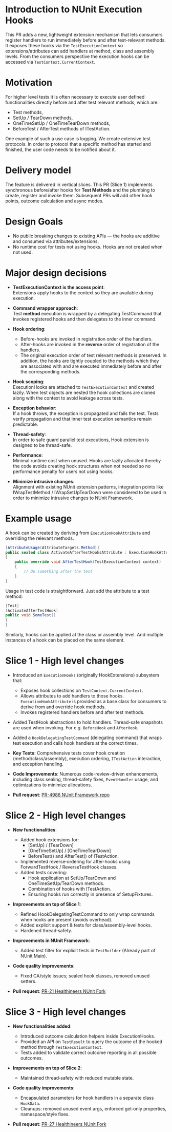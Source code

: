 # Introduction to NUnit Execution Hooks
This PR adds a new, lightweight extension mechanism that lets consumers register handlers 
to run immediately before and after test-relevant methods. It exposes these hooks via the `TestExecutionContext` 
so extensions/attributes can add handlers at method, class and assembly levels. 
From the consumers perspective the execution hooks can be accessed via `TestContext.CurrentContext`.

# Motivation
For higher level tests it is often necessary to execute user defined functionalities directly before and after test relevant methods, which are:

- Test methods,
- SetUp / TearDown methods,
- OneTimeSetUp / OneTimeTearDown methods,
- BeforeTest / AfterTest methods of ITestAction.

One example of such a use case is logging. We create extensive test protocols. In order to protocol that a specific method has started and finished, 
the user code needs to be notified about it.

# Delivery model
The feature is delivered in vertical slices. This PR (Slice 1) implements synchronous before/after hooks for **Test Methods**
and the plumbing to create, register and invoke them. Subsequent PRs will add other hook points, outcome calculation and async modes.

# Design Goals
- No public breaking changes to existing APIs — the hooks are additive and consumed via attributes/extensions.
- No runtime cost for tests not using hooks. Hooks are not created when not used.

# Major design decisions
- **TestExecutionContext is the access point**:   
Extensions apply hooks to the context so they are available during execution.

- **Command wrapper approach**:   
Test **method** execution is wrapped by a delegating TestCommand that invokes registered hooks and then delegates to the inner command.

- **Hook ordering**:
   - Before-hooks are invoked in registration order of the handlers.
   - After-hooks are invoked in the **reverse** order of registration of the handlers.
   - The original execution order of test relevant methods is preserved. 
   In addition, the hooks are tightly coupled to the methods which they are associated with and are executed immediately before and after the corresponding methods.

- **Hook scoping**:   
ExecutionHooks are attached to `TestExecutionContext` and created lazily. When test objects are nested the hook collections are cloned 
along with the context to avoid leakage across tests.

- **Exception behavior**:   
If a hook throws, the exception is propagated and fails the test. Tests verify propagation and that inner test execution semantics remain predictable.

- **Thread-safety**:   
In order to safe guard parallel test executions, Hook extension is designed to be thread-safe.

- **Performance**:     
Minimal runtime cost when unused. Hooks are lazily allocated thereby the code avoids creating hook structures when not needed 
so no performance penalty for users not using hooks.

- **Minimize intrusive changes**:   
Alignment with existing NUnit extension patterns, integration points like IWrapTestMethod / IWrapSetUpTearDown 
were considered to be used in order to minimize intrusive changes to NUnit Framework.

# Example usage
A hook can be created by deriving from `ExecutionHookAttribute` and overriding the relevant methods.
```C#
[AttributeUsage(AttributeTargets.Method)]
public sealed class ActivateAfterTestHooksAttribute : ExecutionHookAttribute
{
    public override void AfterTestHook(TestExecutionContext context)
    {
        // Do something after the test
    }
}
```
Usage in test code is straightforward. Just add the attribute to a test method:
```C#
[Test]
[ActivateAfterTestHook]
public void SomeTest()
{
}
```
Similarly, hooks can be applied at the class or assembly level. And multiple instances of a hook can be placed on the same element.

# Slice 1 - High level changes
- Introduced an `ExecutionHooks` (originally HookExtensions) subsystem that:
   - Exposes hook collections on `TestContext.CurrentContext`.
   - Allows attributes to add handlers to those hooks. `ExecutionHookAttribute` is provided as a base class for consumers to derive from and override hook methods.
   - Invokes registered handlers before and after test methods.
- Added TestHook abstractions to hold handlers. Thread-safe snapshots are used when invoking. For e.g. `BeforeHook` and `AfterHook`.
- Added a `HookDelegatingTestCommand` (delegating command) that wraps test execution and calls hook handlers at the correct times.

- **Key Tests**: 
Comprehensive tests cover hook creation (method/class/assembly), execution ordering, `ITestAction` interaction, and exception handling.

- **Code Improvements**: 
Numerous code-review-driven enhancements, including class sealing, thread-safety fixes, `EventHandler` usage, and optimizations to minimize allocations.

- **Pull request**: 
[PR-4986 NUnit Framework repo](https://github.com/nunit/nunit/pull/4986)

# Slice 2 - High level changes
- **New functionalities**:
   - Added hook extensions for:
      - [SetUp] / [TearDown]
      - [OneTimeSetUp] / [OneTimeTearDown]
      - BeforeTest() and AfterTest() of ITestAction.
   - Implemented reverse‑ordering for after-hooks using ForwardTestHook / ReverseTestHook classes.
   - Added tests covering:
      - Hook application at SetUp/TearDown and OneTimeSetUp/TearDown methods.
      - Combination of hooks with ITestAction.
      - Ensuring hooks run correctly in presence of SetupFixtures.

- **Improvements on top of Slice 1**:
   - Refined HookDelegatingTestCommand to only wrap commands when hooks are present (avoids overhead).
   - Added explicit support & tests for class/assembly‑level hooks.
   - Hardened thread‑safety.

- **Improvements in NUnit Framework**:
   - Added test filter for explicit tests in `TestBuilder` (Already part of NUnit Main). 

- **Code quality improvements**:
   - Fixed CA/style issues; sealed hook classes, removed unused setters.

- **Pull request**: [PR-21 Healthineers NUnit Fork](https://github.com/Siemens-Healthineers/nunit/pull/21)

# Slice 3 - High level changes
- **New functionalities added**:
   - Introduced outcome calculation helpers inside ExecutionHooks.      
   - Provided an API on `TestResult` to query the outcome of the hooked method through `TestExecutionContext`.
   - Tests added to validate correct outcome reporting in all possible outcomes.

- **Improvements on top of Slice 2**:
   - Maintained thread‑safety with reduced mutable state.

- **Code quality improvements**:
   - Encapsulated parameters for hook handlers in a separate class `HookData`.
   - Cleanups: removed unused event args, enforced get‑only properties, namespace/style fixes.
   
- **Pull request**: [PR-27 Healthineers NUnit Fork](https://github.com/Siemens-Healthineers/nunit/pull/27)
